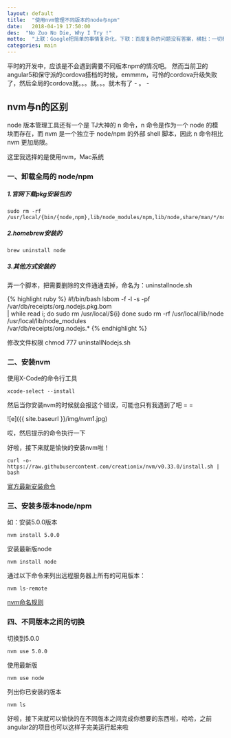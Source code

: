 ```yaml
---
layout: default
title:  "使用nvm管理不同版本的node与npm"
date:   2018-04-19 17:50:00
des:  "No Zuo No Die, Why I Try !"
motto:  "上联：Google把简单的事情复杂化，下联：百度复杂的问题没有答案，横批：一切都是瞎折腾"
categories: main
---
```


平时的开发中，应该是不会遇到需要不同版本npm的情况吧。
然而当前卫的angular5和保守派的cordova搭档的时候，emmmm，可怜的cordova升级失败了，然后全局的cordova就。。。就。。。就木有了 - 。 -

## nvm与n的区别

node 版本管理工具还有一个是 TJ大神的 n 命令，n 命令是作为一个 node 的模块而存在，而 nvm 是一个独立于 node/npm 的外部 shell 脚本，因此 n 命令相比 nvm 更加局限。

这里我选择的是使用nvm，Mac系统

### 一、卸载全局的 node/npm
##### 1.官网下载pkg安装包的

    sudo rm -rf /usr/local/{bin/{node,npm},lib/node_modules/npm,lib/node,share/man/*/node.*}

##### 2.homebrew安装的
    brew uninstall node

##### 3.其他方式安装的

弄一个脚本，把需要删除的文件通通去掉，命名为：uninstallnode.sh

{% highlight ruby %}
#!/bin/bash
lsbom -f -l -s -pf /var/db/receipts/org.nodejs.pkg.bom \
| while read i; do
  sudo rm /usr/local/${i}
done
sudo rm -rf /usr/local/lib/node \
     /usr/local/lib/node_modules \
     /var/db/receipts/org.nodejs.*
{% endhighlight %}

修改文件权限    chmod 777 uninstallNodejs.sh

### 二、安装nvm

使用X-Code的命令行工具

    xcode-select --install

然后当你安装nvm的时候就会报这个错误，可能也只有我遇到了吧 = =

 ![e]({{ site.baseurl }}/img/nvm1.jpg)

哎，然后提示的命令执行一下

好啦，接下来就是愉快的安装nvm啦！

    curl -o- https://raw.githubusercontent.com/creationix/nvm/v0.33.0/install.sh | bash

[官方最新安装命令]

[官方最新安装命令]: https://github.com/creationix/nvm#install-script

### 三、安装多版本node/npm

如：安装5.0.0版本

    nvm install 5.0.0

安装最新版node

    nvm install node

通过以下命令来列出远程服务器上所有的可用版本：

    nvm ls-remote

[nvm命名规则]

[nvm命名规则]: https://semver.org/lang/zh-CN/

### 四、不同版本之间的切换

切换到5.0.0

    nvm use 5.0.0

使用最新版

    nvm use node

列出你已安装的版本

    nvm ls

好啦，接下来就可以愉快的在不同版本之间完成你想要的东西啦，哈哈，之前angular2的项目也可以这样子完美运行起来啦